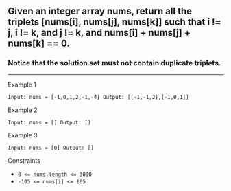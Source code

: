 ## Given an integer array nums, return all the triplets [nums[i], nums[j], nums[k]] such that i != j, i != k, and j != k, and nums[i] + nums[j] + nums[k] == 0.

### Notice that the solution set must not contain duplicate triplets.
---
Example 1

`Input: nums = [-1,0,1,2,-1,-4]
Output: [[-1,-1,2],[-1,0,1]]`

Example 2

`Input: nums = []
Output: []`

Example 3

`Input: nums = [0]
Output: []`

Constraints

* `0 <= nums.length <= 3000`
* `-105 <= nums[i] <= 105`